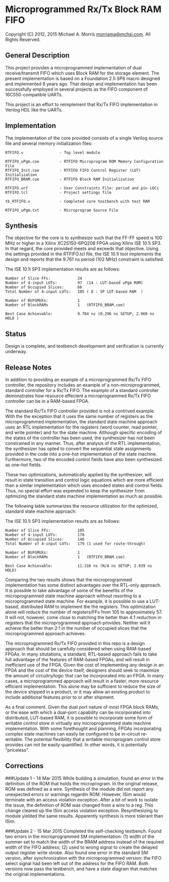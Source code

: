 Microprogrammed Rx/Tx Block RAM FIFO
=======================

Copyright (C) 2012, 2015 Michael A. Morris <morrisma@mchsi.com>.
All Rights Reserved.

General Description
-------------------

This project provides a microprogrammed implementation of dual 
receive/transmit FIFO which uses Block RAM for the storage element. The 
present implementation is based on a Foundation 2.1i SP6 macro designed and 
implemented 8 years ago. That design and implementation has been successfully 
employed in several projects as the FIFO component of 16C550-compatible UARTs.
 
This project is an effort to reimplement that Rx/Tx FIFO implementation in 
Verilog HDL like the UARTs.

Implementation
--------------

The implementation of the core provided consists of a single Verilog source file 
and several memory initialization files:

    RTFIFO.v                - Top level module
    
    RTFIFO_uPgm.coe         - RTFIFO Microprogram ROM Memory Configuration File
    RTFIFO_Init.coe         - RTFIFO FIFO Control Register (LUT) Initialization
    RTFIFO_BRAM.coe         - RTFIFO Block RAM Initialization

    RTFIFO.ucf              - User Constraints File: period and pin LOCs
    RTFIFO.tcl              - Project settings file
    
    tb_RTFIFO.v             - Completed core testbench with test RAM
    
    RTFIFO_uPgm.txt         - Microprogram Source File 

Synthesis
---------

The objective for the core is to synthesize such that the FF-FF speed is 100 MHz
or higher in a Xilinx XC2S150-6PQ208 FPGA using Xilinx ISE 10.1i SP3. In that
regard, the core provided meets and exceeds that objective. Using the settings
provided in the RTFIFO.tcl file, the ISE 10.1i tool implements the design and
reports that the 9.761 ns period (102 MHz) constraint is satisfied.

The ISE 10.1i SP3 implementation results are as follows:

    Number of Slice FFs:            24
    Number of 4-input LUTs:         97  (14 : LUT-based uPgm ROM)
    Number of Occupied Slices:      66
    Total Number of 4-input LUTs:   105 ( 8 : SP LUT-based RAM  )

    Number of BUFGMUXs:             1
    Number of BlockRAMs             1   (RTFIFO_BRAM.coe)

    Best Case Achievable:           9.704 ns (0.296 ns SETUP; 2.060 ns HOLD )

Status
------

Design is complete, and testbench development and verification is currently 
underway.

Release Notes
-------------

In addition to providing an example of a microprogrammed Rx/Tx FIFO 
controller, the repository includes an example of a non-microprogrammed, 
standard controller for a Rx/Tx FIFO. The example of a standard controller 
demonstrates how resource effecient a microprogrammed Rx/Tx FIFO controller can
be in a RAM-based FPGA.

The standard Rx/Tx FIFO controller provided is not a contrived example. With 
the the exception that it uses the same number of registers as the 
microprogrammed implementation, the standard state machine approach uses an 
RTL implementation for the registers (word counter, read pointer, and write 
pointer) and for the state machine. Although specific encoding of the states 
of the controller has been used, the synthesizer has not been constrained in 
any manner. Thus, after analysis of the RTL implementation, the synthesizer 
has opted to convert the sequential state assignments provided in the code 
into a one-hot implementation of the state machine. Furthermore, two of the 
encoded control fields have also been synthesized as one-hot fields.

These two optimizations, automatically applied by the synthesizer, will result 
in state transition and control logic equations which are more efficient than 
a similar implementation which uses encoded states and control fields. Thus, 
no special effort was expended to keep the synthesizer from optimizing the
standard state machine implementation as much as possible.

The following table summarizes the resource utilization for the optimized, 
standard state machine approach:

The ISE 10.1i SP3 implementation results are as follows:

    Number of Slice FFs:            105
    Number of 4-input LUTs:         178
    Number of Occupied Slices:      146
    Total Number of 4-input LUTs:   179 (1 used for route-through)

    Number of BUFGMUXs:             1
    Number of BlockRAMs             1   (RTFIFO_BRAM.coe)

    Best Case Achievable:           11.316 ns (N/A ns SETUP; 2.939 ns HOLD)

Comparing the two results shows that the microprogrammed implementation has 
some distinct advantages over the RTL-only approach. It is possible to take 
advantage of some of the benefits of the microprogrammed state machine 
approach without resorting to a microprogrammed state machine. For example, it 
is possible to use a LUT-based, distributed RAM to implement the the 
registers. This optimization alone will reduce the number of registers/FFs 
from 105 to approximately 57. It will not, however, come close to matching the 
better than 4:1 reduction in registers that the microprogrammed approach 
provides. Neither will it achieve the better than 2:1 in the number of 
occupied slices that the microprogrammed approach achieves.

The microprogrammed Rx/Tx FIFO provided in this repo is a design approach that 
should be carefully considered when using RAM-based FPGAs. In many 
situtations, a standard, RTL-based approach fails to take full advantage of the 
features of RAM-based FPGAs, and will result in inefficient use of the FPGA. 
Given the cost of implementing any design in an FPGA and the cost of the 
device itself, designers should seek to maximize the amount of circuitry/logic 
that can be incorporated into an FPGA. In many cases, a microprogrammed 
approach will result in a faster, more resource efficient implementation. This 
alone may be sufficient to reduce the size of the device shipped in a product, 
or it may allow an existing product to include additional features prior to or 
after shipment. 

As a final comment. Given the dual port nature of most FPGA block RAMs, or the 
ease with which a dual-port capability can be incorporated into distributed, 
LUT-based RAM, it is possible to incorporate some form of writable control 
store in virtually any microprogrammed state machine implementation. With some 
forethought and planning, FPGAs incorporating complex state machines can 
easily be configured to be in-circuit re-writable. The potential flexibility 
that a writable microprogram control store provides can not be easily 
quantified. In other words, it is potentially "priceless".

Corrections
--------

###Update 1 - 14 Mar 2015
While building a simulation, found an error in the definition of the ROM that 
holds the microprogram. In the original release, ROM was defined as a wire. 
Synthesis of the module did not report any unexpected errors or warnings 
regardin ROM. However, ISim would terminate with an access violation 
exception. After a bit of work to isolate the issue, the definition of ROM was 
changed from a wire to a reg. This change cleared up the ISim access violation 
exception. Resynthesizing to module yielded the same results. Apparently 
synthesis is more tolerant than ISim.

###Update 2 - 15 Mar 2015
Completed the self-checking testbench. Found two errors in the microprogrammed 
SM implementation: (1) width of the summer set to match the width of the BRAM 
address instead of the required width of the FIFO address; (2) used to wrong 
signal to create the delayed output register write strobe. Also found one 
error in the standard SM version, after synchronization with the 
microprogrammed version: the FIFO select signal had been left out of the 
address for the FIFO RAM. Both versions now pass the testbench, and have a 
state diagram that matches the original implementations.
